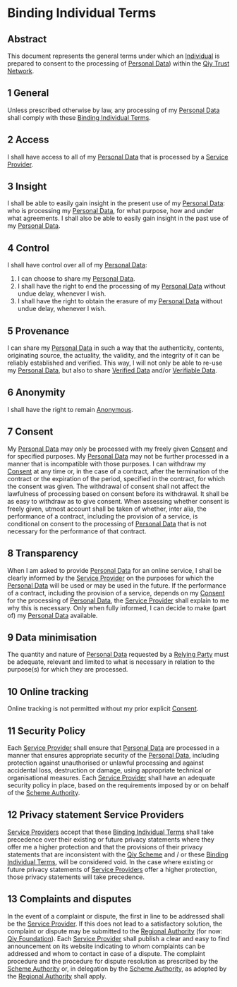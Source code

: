 # Binding Individual Terms

## Abstract
This document represents the general terms under which an [Individual](Definitions.md#individual) is prepared to consent to the processing of [Personal Data](Definitions.md#personal-data)) within the [Qiy Trust Network](Definitions.md#qiy-trust-network).

## 1 General
Unless prescribed otherwise by law, any processing of my [Personal Data](Definitions.md#personal-data) shall comply with these [Binding Individual Terms](Definitions.md#binding-individual-terms).

## 2 Access
I shall have access to all of my [Personal Data](Definitions.md#personal-data) that is processed by a [Service Provider](Definitions.md#service-provider).

## 3 Insight
I shall be able to easily gain insight in the present use of my [Personal Data](Definitions.md#personal-data): who is processing my [Personal Data](Definitions.md#personal-data), for what purpose, how and under what agreements.
I shall also be able to easily gain insight in the past use of my [Personal Data](Definitions.md#personal-data).

## 4 Control
I shall have control over all of my [Personal Data](Definitions.md#personal-data):
1. I can choose to share my [Personal Data](Definitions.md#personal-data).
1. I shall have the right to end the processing of my [Personal Data](Definitions.md#personal-data) without undue delay, whenever I wish.
1. I shall have the right to obtain the erasure of my [Personal Data](Definitions.md#personal-data) without undue delay, whenever I wish.

## 5 Provenance
I can share my [Personal Data](Definitions.md#personal-data) in such a way that the authenticity, contents, originating source, the actuality, the validity, and the integrity of it can be reliably established and verified.
This way, I will not only be able to re-use my [Personal Data](Definitions.md#personal-data), but also to share [Verified Data](Definitions.md#verified-data) and/or [Verifiable Data](Definitions.md#verifiable-data).

## 6 Anonymity
I shall have the right to remain [Anonymous](Definitions.md#anonymous).

## 7 Consent
My [Personal Data](Definitions.md#personal-data) may only be processed with my freely given [Consent](Definitions.md#consent) and for specified purposes. My [Personal Data](Definitions.md#personal-data) may not be further processed in a manner that is incompatible with those purposes.
I can withdraw my [Consent](Definitions.md#consent) at any time or, in the case of a contract, after the termination of the contract or the expiration of the period, specified in the contract, for which the consent was given. The withdrawal of consent shall not affect the lawfulness of processing based on consent before its withdrawal. It shall be as easy to withdraw as to give consent. When assessing whether consent is freely given, utmost account shall be taken of whether, inter alia, the performance of a contract, including the provision of a service, is conditional on consent to the processing of [Personal Data](Definitions.md#personal-data) that is not necessary for the performance of that contract.

## 8 Transparency
When I am asked to provide [Personal Data](Definitions.md#personal-data) for an online service, I shall be clearly informed by the [Service Provider](Definitions.md#service-provider) on the purposes for which the [Personal Data](Definitions.md#personal-data) will be used or may be used in the future. If the performance of a contract, including the provision of a service, depends on my [Consent](Definitions.md#consent) for the processing of [Personal Data](Definitions.md#personal-data), the [Service Provider](Definitions.md#service-provider) shall explain to me why this is necessary. Only when fully informed, I can decide to make (part of) my [Personal Data](Definitions.md#personal-data) available.

## 9 Data minimisation
The quantity and nature of [Personal Data](Definitions.md#personal-data) requested by a [Relying Party](Definitions.md#relying-party) must be adequate, relevant and limited to what is necessary in relation to the purpose(s) for which they are processed.

## 10 Online tracking
Online tracking is not permitted without my prior explicit [Consent](Definitions.md#consent).

## 11 Security Policy
Each [Service Provider](#Definitions.md#service-provider) shall ensure that [Personal Data](#Definitions.md#personal-data) are processed in a manner that ensures appropriate security of the [Personal Data](#Definitions.md#personal-data), including protection against unauthorised or unlawful processing and against accidental loss, destruction or damage, using appropriate technical or organisational measures. Each [Service Provider](#Definitions.md#service-provider) shall have an adequate security policy in place, based on the requirements imposed by or on behalf of the [Scheme Authority](#Definitions.md#scheme-authority).

## 12 Privacy statement Service Providers
[Service Providers](Definitions.md#service-provider) accept that these [Binding Individual Terms](Definitions.md#binding-individual-terms) shall take precedence over their existing or future privacy statements where they offer me a higher protection and that the provisions of their privacy statements that are inconsistent with the [Qiy Scheme](Definitions.md#qiy-scheme) and / or these [Binding Individual Terms](Definitions.md#binding-individual-terms), will be considered void. In the case where existing or future privacy statements of [Service Providers](Definitions.md#service-provider) offer a higher protection, those privacy statements will take precedence.

## 13 Complaints and disputes
In the event of a complaint or dispute, the first in line to be addressed shall be the [Service Provider](Definitions.md#service-provider). If this does not lead to a satisfactory solution, the complaint or dispute may be submitted to the [Regional Authority](Definitions.md#regional-authority) (for now: [Qiy Foundation](Definitions.md#qiy-foundation)). Each [Service Provider](Definitions.md#service-provider) shall publish a clear and easy to find announcement on its website indicating to whom complaints can be addressed and whom to contact in case of a dispute.
The complaint procedure and the procedure for dispute resolution as prescribed by the [Scheme Authority](Definitions.md#scheme-authority) or, in delegation by the [Scheme Authority](Definitions.md#scheme-authority), as adopted by the [Regional Authority](Definitions.md#regional-authority) shall apply.

